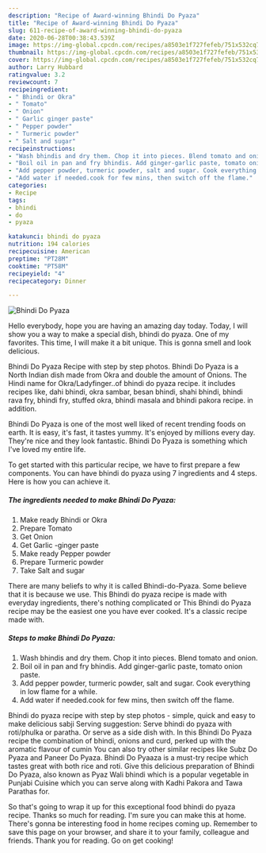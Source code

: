 ```yaml
---
description: "Recipe of Award-winning Bhindi Do Pyaza"
title: "Recipe of Award-winning Bhindi Do Pyaza"
slug: 611-recipe-of-award-winning-bhindi-do-pyaza
date: 2020-06-28T00:38:43.539Z
image: https://img-global.cpcdn.com/recipes/a8503e1f727fefeb/751x532cq70/bhindi-do-pyaza-recipe-main-photo.jpg
thumbnail: https://img-global.cpcdn.com/recipes/a8503e1f727fefeb/751x532cq70/bhindi-do-pyaza-recipe-main-photo.jpg
cover: https://img-global.cpcdn.com/recipes/a8503e1f727fefeb/751x532cq70/bhindi-do-pyaza-recipe-main-photo.jpg
author: Larry Hubbard
ratingvalue: 3.2
reviewcount: 7
recipeingredient:
- " Bhindi or Okra"
- " Tomato"
- " Onion"
- " Garlic ginger paste"
- " Pepper powder"
- " Turmeric powder"
- " Salt and sugar"
recipeinstructions:
- "Wash bhindis and dry them. Chop it into pieces. Blend tomato and onion."
- "Boil oil in pan and fry bhindis. Add ginger-garlic paste, tomato onion paste."
- "Add pepper powder, turmeric powder, salt and sugar. Cook everything in low flame for a while."
- "Add water if needed.cook for few mins, then switch off the flame."
categories:
- Recipe
tags:
- bhindi
- do
- pyaza

katakunci: bhindi do pyaza 
nutrition: 194 calories
recipecuisine: American
preptime: "PT28M"
cooktime: "PT58M"
recipeyield: "4"
recipecategory: Dinner

---
```



![Bhindi Do Pyaza](https://img-global.cpcdn.com/recipes/a8503e1f727fefeb/751x532cq70/bhindi-do-pyaza-recipe-main-photo.jpg)

Hello everybody, hope you are having an amazing day today. Today, I will show you a way to make a special dish, bhindi do pyaza. One of my favorites. This time, I will make it a bit unique. This is gonna smell and look delicious.

Bhindi Do Pyaza Recipe with step by step photos. Bhindi Do Pyaza is a North Indian dish made from Okra and double the amount of Onions. The Hindi name for Okra/Ladyfinger..of bhindi do pyaza recipe. it includes recipes like, dahi bhindi, okra sambar, besan bhindi, shahi bhindi, bhindi rava fry, bhindi fry, stuffed okra, bhindi masala and bhindi pakora recipe. in addition.

Bhindi Do Pyaza is one of the most well liked of recent trending foods on earth. It is easy, it's fast, it tastes yummy. It's enjoyed by millions every day. They're nice and they look fantastic. Bhindi Do Pyaza is something which I've loved my entire life.


To get started with this particular recipe, we have to first prepare a few components. You can have bhindi do pyaza using 7 ingredients and 4 steps. Here is how you can achieve it.

<!--inarticleads1-->

##### The ingredients needed to make Bhindi Do Pyaza:

1. Make ready  Bhindi or Okra
1. Prepare  Tomato
1. Get  Onion
1. Get  Garlic -ginger paste
1. Make ready  Pepper powder
1. Prepare  Turmeric powder
1. Take  Salt and sugar


There are many beliefs to why it is called Bhindi-do-Pyaza. Some believe that it is because we use. This Bhindi do pyaza recipe is made with everyday ingredients, there&#39;s nothing complicated or This Bhindi do Pyaza recipe may be the easiest one you have ever cooked. It&#39;s a classic recipe made with. 

<!--inarticleads2-->

##### Steps to make Bhindi Do Pyaza:

1. Wash bhindis and dry them. Chop it into pieces. Blend tomato and onion.
1. Boil oil in pan and fry bhindis. Add ginger-garlic paste, tomato onion paste.
1. Add pepper powder, turmeric powder, salt and sugar. Cook everything in low flame for a while.
1. Add water if needed.cook for few mins, then switch off the flame.


Bhindi do pyaza recipe with step by step photos - simple, quick and easy to make delicious sabji Serving suggestion: Serve bhindi do pyaza with roti/phulka or paratha. Or serve as a side dish with. In this Bhindi Do Pyaza recipe the combination of bhindi, onions and curd, perked up with the aromatic flavour of cumin You can also try other similar recipes like Subz Do Pyaza and Paneer Do Pyaza. Bhindi Do Pyaaza is a must-try recipe which tastes great with both rice and roti. Give this delicious preparation of Bhindi Do Pyaza, also known as Pyaz Wali bhindi which is a popular vegetable in Punjabi Cuisine which you can serve along with Kadhi Pakora and Tawa Parathas for. 

So that's going to wrap it up for this exceptional food bhindi do pyaza recipe. Thanks so much for reading. I'm sure you can make this at home. There's gonna be interesting food in home recipes coming up. Remember to save this page on your browser, and share it to your family, colleague and friends. Thank you for reading. Go on get cooking!
